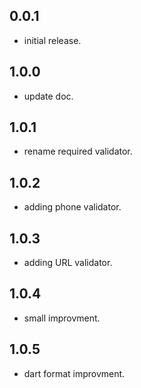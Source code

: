 ## 0.0.1
* initial release.
## 1.0.0
* update doc.
## 1.0.1
* rename required validator.
## 1.0.2
* adding phone validator.
## 1.0.3
* adding URL validator.
## 1.0.4
* small improvment.
## 1.0.5
* dart format improvment.
